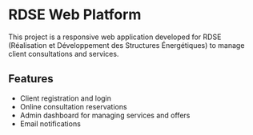 # RDSE Web Platform

This project is a responsive web application developed for RDSE (Réalisation et Développement des Structures Énergétiques) to manage client consultations and services.

## Features
- Client registration and login
- Online consultation reservations
- Admin dashboard for managing services and offers
- Email notifications
